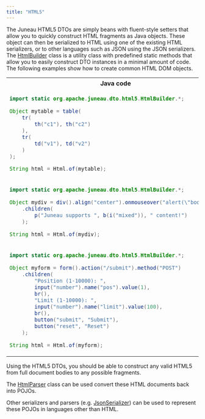 ```yaml
---
title: "HTML5"
---
```


The Juneau HTML5 DTOs are simply beans with fluent-style setters that allow you to quickly construct HTML fragments as
Java objects.
These object can then be serialized to HTML using one of the existing HTML serializers, or to other languages such as
JSON using the JSON serializers.
The [HtmlBuilder]({{API_DOCS}}/org/apache/juneau/dto/html5/HtmlBuilder.html) class is a utility class with predefined
static methods that allow you to easily construct DTO instances in a minimal amount of code.
The following examples show how to create common HTML DOM objects.

<table class="code-table">
<tr>
<th>Java code</th>
<th>HTML</th>
</tr>
<tr>
<td>

```java
import static org.apache.juneau.dto.html5.HtmlBuilder.*;

Object mytable = table(
    tr(
        th("c1"), th("c2")
    ),
    tr(
        td("v1"), td("v2")
    )
);

String html = Html.of(mytable);
```

</td>
<td>

```html
<table>
    <tr>
        <th>c1</th>
        <th>c2</th>
    </tr>
    <tr>
        <td>v1</td>
        <td>v2</td>
    </tr>
</table>
```

</td>
</tr>
<tr>
<td>

```java
import static org.apache.juneau.dto.html5.HtmlBuilder.*;

Object mydiv = div().align("center").onmouseover("alert(\"boo!\");")
    .children(
        p("Juneau supports ", b(i("mixed")), " content!")
    );

String html = Html.of(mydiv);
```

</td>
<td>

```html
<div align='center' onmouseover='alert("boo!");'>
    <p>Juneau supports <b><i>mixed</i></b> content!</p>
</div>
```

</td>
</tr>
<tr>
<td>

```java
import static org.apache.juneau.dto.html5.HtmlBuilder.*;

Object myform = form().action("/submit").method("POST")
    .children(
        "Position (1-10000): ",
        input("number").name("pos").value(1),
        br(),
        "Limit (1-10000): ",
        input("number").name("limit").value(100),
        br(),
        button("submit", "Submit"),
        button("reset", "Reset")
    );

String html = Html.of(myform);
```

</td>
<td>

```html
<form action='/submit' method='POST'>
    Position (1-10000):
    <input name='pos' type='number' value='1'/>
    <br/>
    Limit (1-10000):
    <input name='limit' type='number' value='100'/>
    <br/>
    <button type='submit'>Submit</button>
    <button type='reset'>Reset</button>
</form>
```

</td>
</tr>
</table>

Using the HTML5 DTOs, you should be able to construct any valid HTML5 from full document bodies to any possible
fragments.

The [HtmlParser]({{API_DOCS}}/org/apache/juneau/html/HtmlParser.html) class can be used convert these HTML documents
back into POJOs.

Other serializers and parsers (e.g.
[JsonSerializer]({{API_DOCS}}/org/apache/juneau/json/JsonSerializer.html)) can be used to represent these POJOs in
languages other than HTML.
